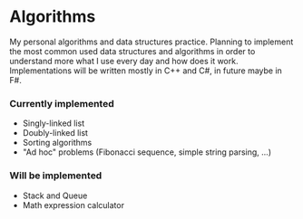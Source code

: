 # Algorithms

My personal algorithms and data structures practice. Planning to implement the most common used data structures and algorithms in order to understand more what I use every day and how does it work. Implementations will be written mostly in C++ and C#, in future maybe in F#. 

### Currently implemented
* Singly-linked list
* Doubly-linked list
* Sorting algorithms
* "Ad hoc" problems (Fibonacci sequence, simple string parsing, ...)

### Will be implemented
* Stack and Queue
* Math expression calculator
